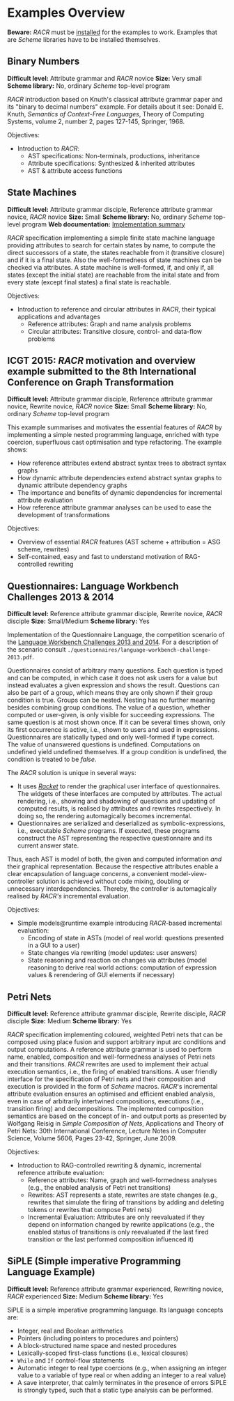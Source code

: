 # Examples Overview

**Beware:** _RACR_ must be [installed](../documentation/requirements-and-installation.md) for the examples to work. Examples that are _Scheme_ libraries have to be installed themselves.

## Binary Numbers

**Difficult level:** Attribute grammar and _RACR_ novice
**Size:** Very small
**Scheme library:** No, ordinary _Scheme_ top-level program

_RACR_ introduction based on Knuth's classical attribute grammar paper and its "binary to decimal numbers" example. For details about it see: Donald E. Knuth, _Semantics of Context-Free Languages_, Theory of Computing Systems, volume 2, number 2, pages 127-145, Springer, 1968.

Objectives:
  * Introduction to _RACR_:
    * AST specifications: Non-terminals, productions, inheritance
    * Attribute specifications: Synthesized & inherited attributes
    * AST & attribute access functions

## State Machines

**Difficult level:** Attribute grammar disciple, Reference attribute grammar novice, _RACR_ novice
**Size:** Small
**Scheme library:** No, ordinary _Scheme_ top-level program
**Web documentation:** [Implementation summary](state-machines/documentation/state-machines.md)

_RACR_ specification implementing a simple finite state machine language providing attributes to search for certain states by name, to compute the direct successors of a state, the states reachable from it (transitive closure) and if it is a final state. Also the well-formedness of state machines can be checked via attributes. A state machine is well-formed, if, and only if, all states (except the initial state) are reachable from the inital state and from every state (except final states) a final state is reachable.

Objectives:
  * Introduction to reference and circular attributes in _RACR_, their typical applications and advantages
    * Reference attributes: Graph and name analysis problems
    * Circular attributes: Transitive closure, control- and data-flow problems

## ICGT 2015: _RACR_ motivation and overview example submitted to the 8th International Conference on Graph Transformation

**Difficult level:** Attribute grammar disciple, Reference attribute grammar novice, Rewrite novice, _RACR_ novice
**Size:** Small
**Scheme library:** No, ordinary _Scheme_ top-level program

This example summarises and motivates the essential features of _RACR_ by implementing a simple nested programming language, enriched with type coercion, superfluous cast optimisation and type refactoring. The example shows:
  * How reference attributes extend abstract syntax trees to abstract syntax graphs
  * How dynamic attribute dependencies extend abstract syntax graphs to dynamic attribute dependency graphs
  * The importance and benefits of dynamic dependencies for incremental attribute evaluation
  * How reference attribute grammar analyses can be used to ease the development of transformations

Objectives:
  * Overview of essential _RACR_ features (AST scheme + attribution = ASG scheme, rewrites)
  * Self-contained, easy and fast to understand motivation of RAG-controlled rewriting

## Questionnaires: Language Workbench Challenges 2013 & 2014

**Difficult level:** Reference attribute grammar disciple, Rewrite novice, _RACR_ disciple
**Size:** Small/Medium
**Scheme library:** Yes

Implementation of the Questionnaire Language, the competition scenario of the [Language Workbench Challenges 2013 and 2014](http://www.languageworkbenches.net). For a description of the scenario consult `./questionnaires/language-workbench-challenge-2013.pdf`.

Questionnaires consist of arbitrary many questions. Each question is typed and can be computed, in which case it does not ask users for a value but instead evaluates a given expression and shows the result. Questions can also be part of a group, which means they are only shown if their group condition is true. Groups can be nested. Nesting has no further meaning besides combining group conditions. The value of a question, whether computed or user-given, is only visible for succeeding expressions. The same question is at most shown once. If it can be several times shown, only its first occurrence is active, i.e., shown to users and used in expressions. Questionnaires are statically typed and only well-formed if type correct. The value of unanswered questions is undefined. Computations on undefined yield undefined themselves. If a group condition is undefined, the condition is treated to be _false_.

The _RACR_ solution is unique in several ways:

  * It uses [_Racket_](http://racket-lang.org) to render the graphical user interface of questionnaires. The widgets of these interfaces are computed by attributes. The actual rendering, i.e., showing and shadowing of questions and updating of computed results, is realised by attributes and rewrites respectively. In doing so, the rendering automagically becomes incremental.
  * Questionnaires are serialized and deserialized as symbolic-expressions, i.e., executable _Scheme_ programs. If executed, these programs construct the AST representing the respective questionnaire and its current answer state.

Thus, each AST is model of both, the given and computed information _and_ their graphical representation. Because the respective attributes enable a clear encapsulation of language concerns, a convenient model-view-controller solution is achieved without code mixing, doubling or unnecessary interdependencies. Thereby, the controller is automagically realised by _RACR's_ incremental evaluation.

Objectives:
  * Simple models@runtime example introducing _RACR_-based incremental evaluation:
    * Encoding of state in ASTs (model of real world: questions presented in a GUI to a user)
    * State changes via rewriting (model updates: user answers)
    * State reasoning and reaction on changes via attributes (model reasoning to derive real world actions: computation of expression values & rerendering of GUI elements if necessary)

## Petri Nets

**Difficult level:** Reference attribute grammar disciple, Rewrite disciple, _RACR_ disciple
**Size:** Medium
**Scheme library:** Yes

_RACR_ specification implementing coloured, weighted Petri nets that can be composed using place fusion and support arbitrary input arc conditions and output computations. A reference attribute grammar is used to perform name, enabled, composition and well-formedness analyses of Petri nets and their transitions. _RACR_ rewrites are used to implement their actual execution semantics, i.e., the firing of enabled transitions. A user friendly interface for the specification of Petri nets and their composition and execution is provided in the form of _Scheme_ macros. _RACR_'s incremental attribute evaluation ensures an optimised and efficient enabled analysis, even in case of arbitrarily intertwined compositions, executions (i.e., transition firing) and decompositions. The implemented composition semantics are based on the concept of in- and output ports as presented by Wolfgang Reisig in _Simple Composition of Nets_, Applications and Theory of Petri Nets: 30th International Conference, Lecture Notes in Computer Science, Volume 5606, Pages 23-42, Springer, June 2009.

Objectives:
  * Introduction to RAG-controlled rewriting & dynamic, incremental reference attribute evaluation:
    * Reference attributes: Name, graph and well-formedness analyses (e.g., the enabled analysis of Petri net transitions)
    * Rewrites: AST represents a state, rewrites are state changes (e.g., rewrites that simulate the firing of transitions by adding and deleting tokens or rewrites that compose Petri nets)
    * Incremental Evaluation: Attributes are only reevaluated if they depend on information changed by rewrite applications (e.g., the enabled status of transitions is only reevaluated if the last fired transition or the last performed composition influenced it)

## SiPLE (Simple imperative Programming Language Example)

**Difficult level:** Reference attribute grammar experienced, Rewriting novice, _RACR_ experienced
**Size:** Medium
**Scheme library:** Yes

SiPLE is a simple imperative programming language. Its language concepts are:
  * Integer, real and Boolean arithmetics
  * Pointers (including pointers to procedures and pointers)
  * A block-structured name space and nested procedures
  * Lexically-scoped first-class functions (i.e., lexical closures)
  * `While` and `If` control-flow statements
  * Automatic integer to real type coercions (e.g., when assigning an integer value to a variable of type real or when adding an integer to a real value)
  * A save interpreter, that calmly terminates in the presence of errors
SiPLE is strongly typed, such that a static type analysis can be performed.
